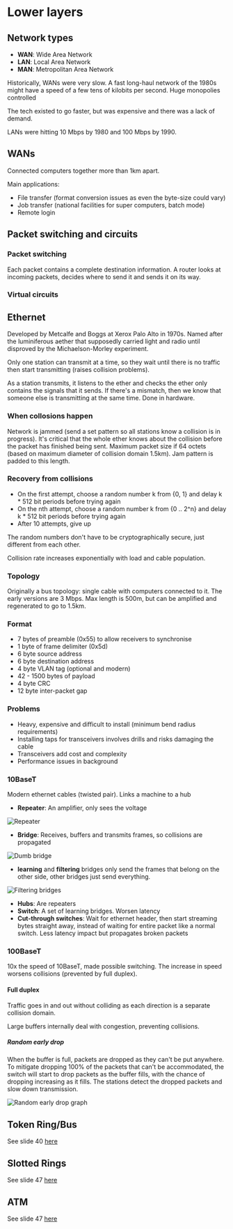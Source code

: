# Lower layers

## Network types
* **WAN**: Wide Area Network
* **LAN**: Local Area Network
* **MAN**: Metropolitan Area Network

Historically, WANs were very slow. A fast long-haul network of the 1980s might have a speed of a few tens of kilobits per second. Huge monopolies controlled

The tech existed to go faster, but was expensive and there was a lack of demand.

LANs were hitting 10 Mbps by 1980 and 100 Mbps by 1990.

## WANs
Connected computers together more than 1km apart.

Main applications:
* File transfer (format conversion issues as even the byte-size could vary)
* Job transfer (national facilities for super computers, batch mode)
* Remote login

## Packet switching and circuits

### Packet switching
Each packet contains a complete destination information. A router looks at incoming packets, decides where to send it and sends it on its way.

### Virtual circuits

## Ethernet
Developed by Metcalfe and Boggs at Xerox Palo Alto in 1970s. Named after the luminiferous aether that supposedly carried light and radio until disproved by the Michaelson-Morley experiment.

Only one station can transmit at a time, so they wait until there is no traffic then start transmitting (raises collision problems).

As a station transmits, it listens to the ether and checks the ether only contains the signals that it sends. If there's a mismatch, then we know that someone else is transmitting at the same time. Done in hardware.

### When collosions happen
Network is jammed (send a set pattern so all stations know a collision is in progress). It's critical that the whole ether knows about the collision before the packet has finished being sent. Maximum packet size if 64 octets (based on maximum diameter of collision domain 1.5km). Jam pattern is padded to this length.

### Recovery from collisions
* On the first attempt, choose a random number k from {0, 1} and delay k * 512 bit periods before trying again
* On the nth attempt, choose a random number k from {0 .. 2^n} and delay k * 512 bit periods before trying again
* After 10 attempts, give up

The random numbers don't have to be cryptographically secure, just different from each other.

Collision rate increases exponentially with load and cable population.

### Topology
Originally a bus topology: single cable with computers connected to it. The early versions are 3 Mbps. Max length is 500m, but can be amplified and regenerated to go to 1.5km.

### Format
* 7 bytes of preamble (0x55) to allow receivers to synchronise
* 1 byte of frame delimiter (0x5d)
* 6 byte source address
* 6 byte destination address
* 4 byte VLAN tag (optional and modern)
* 42 - 1500 bytes of payload
* 4 byte CRC
* 12 byte inter-packet gap

### Problems
* Heavy, expensive and difficult to install (minimum bend radius requirements)
* Installing taps for transceivers involves drills and risks damaging the cable
* Transceivers add cost and complexity
* Performance issues in background

### 10BaseT
Modern ethernet cables (twisted pair).
Links a machine to a hub

* **Repeater**: An amplifier, only sees the voltage

![Repeater](img/repeater.png)

* **Bridge**: Receives, buffers and transmits frames, so collisions are propagated

![Dumb bridge](img/bridge.png)

  * __learning__ and __filtering__ bridges only send the frames that belong on the other side, other bridges just send everything.

  ![Filtering bridges](img/filtering_bridge.png)

* **Hubs**: Are repeaters
* **Switch**: A set of learning bridges. Worsen latency
* **Cut-through switches**: Wait for ethernet header, then start streaming bytes straight away, instead of waiting for entire packet like a normal switch. Less latency impact but propagates broken packets

### 100BaseT
10x the speed of 10BaseT, made possible switching. The increase in speed worsens collisions (prevented by full duplex).

#### Full duplex
Traffic goes in and out without colliding as each direction is a separate collision domain.

Large buffers internally deal with congestion, preventing collisions.

##### Random early drop
When the buffer is full, packets are dropped as they can't be put anywhere. To mitigate dropping 100% of the packets that can't be accommodated, the switch will start to drop packets as the buffer fills, with the chance of dropping increasing as it fills. The stations detect the dropped packets and slow down transmission.

![Random early drop graph](img/random_early_drop.png)

## Token Ring/Bus
See slide 40 [here](https://canvas.bham.ac.uk/courses/27275/files?preview=4298343)

## Slotted Rings
See slide 47 [here](https://canvas.bham.ac.uk/courses/27275/files?preview=4298343)

## ATM
See slide 47 [here](https://canvas.bham.ac.uk/courses/27275/files?preview=4298343)
